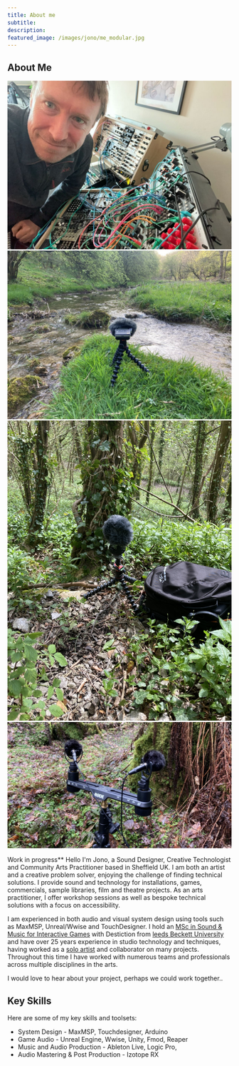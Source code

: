 ```yaml
---
title: About me
subtitle: 
description:
featured_image: /images/jono/me_modular.jpg
---
```


## About Me

<div class="gallery" data-columns="3">
    <img src="/images/jono/me_modular.jpg">
    <img src="/images/jono/monksdale.jpg">
    <img src="/images/jono/fieldrec1.jpg">
    <img src="/images/jono/fieldrec2.jpg">
</div>


Work in progress**
Hello I'm Jono, a Sound Designer, Creative Technologist and Community Arts Practitioner based in Sheffield UK. I am both an artist and a creative problem solver, enjoying the challenge of finding technical solutions.
I provide sound and technology for installations, games, commercials, sample libraries, film and theatre projects. As an arts practitioner, I offer workshop sessions as well as bespoke technical solutions with a focus on accessibility.

I am experienced in both audio and visual system design using tools such as MaxMSP, Unreal/Wwise and TouchDesigner. I hold an [MSc in Sound & Music for Interactive Games](https://leedsbeckett.ac.uk/courses/sound-music-interactive-games-msc/) with Destiction from [leeds Beckett University](https://www.leedsbeckett.ac.uk) and have over 25 years experience in studio technology and techniques, having worked as a [solo artist](https://soundcloud.com/johnnysideways) and collaborator on many projects. Throughout this time I have worked with numerous teams and professionals across multiple disciplines in the arts.

I would love to hear about your project, perhaps we could work together..


## Key Skills

Here are some of my key skills and toolsets:

* System Design - MaxMSP, Touchdesigner, Arduino
* Game Audio - Unreal Engine, Wwise, Unity, Fmod, Reaper
* Music and Audio Production - Ableton Live, Logic Pro, 
* Audio Mastering & Post Production - Izotope RX


